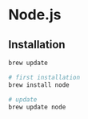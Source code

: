 # Node.js

## Installation

```bash
brew update

# first installation
brew install node

# update
brew update node
```

